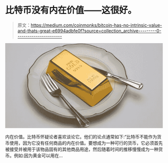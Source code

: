 # 比特币没有内在价值——这很好。

> 原文：<https://medium.com/coinmonks/bitcoin-has-no-intrinsic-value-and-thats-great-e6994adbfe0f?source=collection_archive---------0----------------------->

![](img/cd9712d56bce59a93073e5a285026fbd.png)

内在价值。比特币怀疑论者喜欢谈论它。他们的论点通常如下:“比特币不能作为货币使用，因为它没有任何商品的内在价值。要想成为一种可行的货币，它必须首先被接受并被用于该物品固有的其他商品用途，然后随着时间的推移慢慢成为一种货币。例如:因为黄金可以用在…